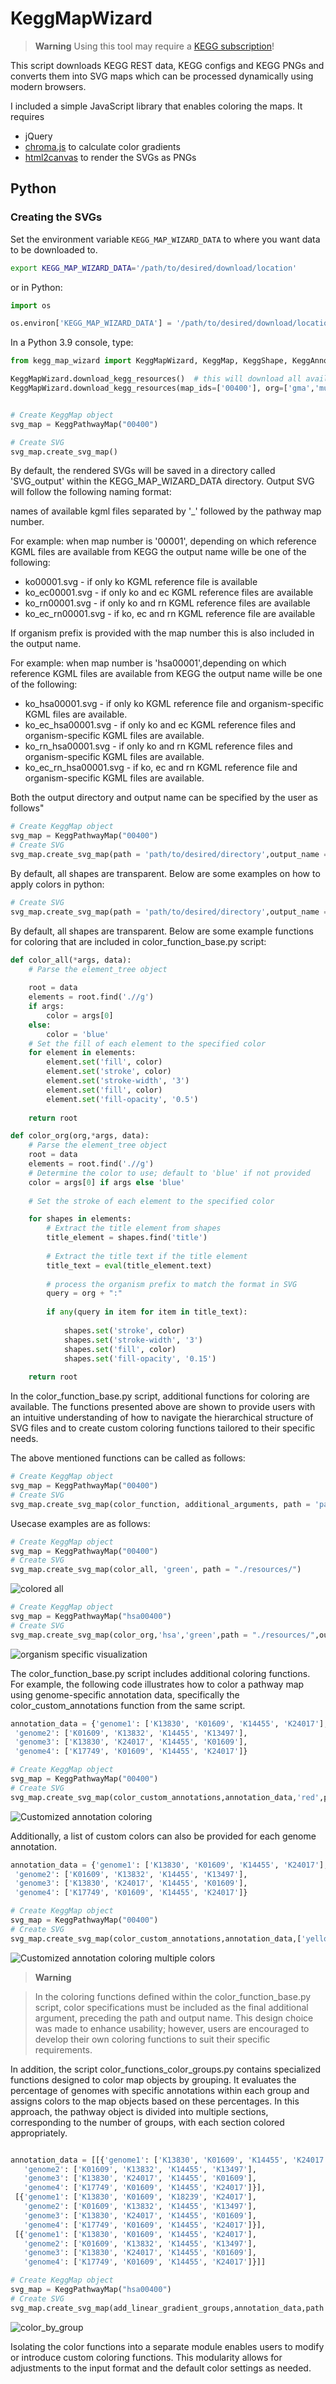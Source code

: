 # KeggMapWizard

> **Warning**
> Using this tool may require a [KEGG subscription](https://www.kegg.jp/kegg/legal.html)!

This script downloads KEGG REST data, KEGG configs and KEGG PNGs and converts them into SVG maps which can be processed dynamically using modern
browsers.

I included a simple JavaScript library that enables coloring the maps. It requires

- jQuery
- [chroma.js](https://gka.github.io/chroma.js/) to calculate color gradients
- [html2canvas](https://html2canvas.hertzen.com/) to render the SVGs as PNGs

## Python

### Creating the SVGs

Set the environment variable `KEGG_MAP_WIZARD_DATA` to where you want data to be downloaded to.

```bash
export KEGG_MAP_WIZARD_DATA='/path/to/desired/download/location'
```

or in Python:

```python
import os

os.environ['KEGG_MAP_WIZARD_DATA'] = '/path/to/desired/download/location'
```

In a Python 3.9 console, type:

```python
from kegg_map_wizard import KeggMapWizard, KeggMap, KeggShape, KeggAnnotation, ColorMaker

KeggMapWizard.download_kegg_resources()  # this will download all available KEGG maps and other required resources
KeggMapWizard.download_kegg_resources(map_ids=['00400'], org=['gma','mus'], reload=True) # this will only download this KEGG resources for the specified organims and maps


# Create KeggMap object
svg_map = KeggPathwayMap("00400")

# Create SVG
svg_map.create_svg_map()


```
By default, the rendered SVGs will be saved in a directory called 'SVG_output' within the KEGG_MAP_WIZARD_DATA directory. Output SVG will follow the following naming format:

names of available kgml files separated by '_' followed by the pathway map number.

For example:
when map number is '00001', depending on which reference KGML files are available from KEGG the output name wille be one of the following:

- ko00001.svg  - if only ko KGML reference file is available
- ko_ec00001.svg - if only ko and ec KGML reference files are available
- ko_rn00001.svg - if only ko and rn KGML reference files are available
- ko_ec_rn00001.svg - if ko, ec and rn KGML reference file are available

If organism prefix is provided with the map number this is also included in the output name.

For example:
when map number is 'hsa00001',depending on which reference KGML files are available from KEGG the output name wille be one of the following:

- ko_hsa00001.svg  - if only ko KGML reference file and organism-specific KGML files are available.
- ko_ec_hsa00001.svg - if only ko and ec KGML reference files and organism-specific KGML files are available.
- ko_rn_hsa00001.svg - if only ko and rn KGML reference files and organism-specific KGML files are available.
- ko_ec_rn_hsa00001.svg - if ko, ec and rn KGML reference file and organism-specific KGML files are  available.

Both the output directory and output name can be specified by the user as follows"
```python
# Create KeggMap object
svg_map = KeggPathwayMap("00400")
# Create SVG
svg_map.create_svg_map(path = 'path/to/desired/directory',output_name = 'desired_name')
```

By default, all shapes are transparent. Below are some examples on how to apply colors in python:

```python
# Create SVG
svg_map.create_svg_map(path = 'path/to/desired/directory',output_name = 'desired_name')
```
By default, all shapes are transparent. Below are some example functions for coloring that are included in color_function_base.py script:

```python
def color_all(*args, data):
    # Parse the element_tree object
    
    root = data
    elements = root.find('.//g')
    if args:
        color = args[0]
    else:
        color = 'blue'
    # Set the fill of each element to the specified color
    for element in elements:
        element.set('fill', color)
        element.set('stroke', color)
        element.set('stroke-width', '3')
        element.set('fill', color)
        element.set('fill-opacity', '0.5')
    
    return root

def color_org(org,*args, data):
    # Parse the element_tree object
    root = data
    elements = root.find('.//g')
    # Determine the color to use; default to 'blue' if not provided
    color = args[0] if args else 'blue'
    
    # Set the stroke of each element to the specified color

    for shapes in elements:
        # Extract the title element from shapes
        title_element = shapes.find('title')
      
        # Extract the title text if the title element           
        title_text = eval(title_element.text)
        
        # process the organism prefix to match the format in SVG
        query = org + ":"
        
        if any(query in item for item in title_text):
            
            shapes.set('stroke', color)
            shapes.set('stroke-width', '3')
            shapes.set('fill', color)
            shapes.set('fill-opacity', '0.15')
    
    return root

```

In the color_function_base.py script, additional functions for coloring are available. The functions presented above are shown to provide users with an intuitive understanding of how to navigate the hierarchical structure of SVG files and to create custom coloring functions tailored to their specific needs.

The above mentioned functions can be called as follows:

```python
# Create KeggMap object
svg_map = KeggPathwayMap("00400")
# Create SVG
svg_map.create_svg_map(color_function, additional_arguments, path = 'path/to/desired/directory',output_name = 'desired_name')
```
Usecase examples are as follows:

```python
# Create KeggMap object
svg_map = KeggPathwayMap("00400")
# Create SVG
svg_map.create_svg_map(color_all, 'green', path = "./resources/")
```

![colored all](./resources/ko_ec_rn_hsa00400.svg)

```python
# Create KeggMap object
svg_map = KeggPathwayMap("hsa00400")
# Create SVG
svg_map.create_svg_map(color_org,'hsa','green',path = "./resources/",output_name="org_specific_visualization")
```

![organism specific visualization](./resources/org_specific_visualization.svg)

The color_function_base.py script includes additional coloring functions. For example, the following code illustrates how to color a pathway map using genome-specific annotation data, specifically the color_custom_annotations function from the same script.

```python
annotation_data = {'genome1': ['K13830', 'K01609', 'K14455', 'K24017'],
 'genome2': ['K01609', 'K13832', 'K14455', 'K13497'],
 'genome3': ['K13830', 'K24017', 'K14455', 'K01609'],
 'genome4': ['K17749', 'K01609', 'K14455', 'K24017']}

# Create KeggMap object
svg_map = KeggPathwayMap("00400")
# Create SVG
svg_map.create_svg_map(color_custom_annotations,annotation_data,'red',path = "./resources/",output_name="customized_coloring_multtiple_genome")
```
![Customized annotation coloring](./resources/customized_coloring_multtiple_genome.svg)

Additionally, a list of custom colors can also be provided for each genome annotation.

```python
annotation_data = {'genome1': ['K13830', 'K01609', 'K14455', 'K24017'],
 'genome2': ['K01609', 'K13832', 'K14455', 'K13497'],
 'genome3': ['K13830', 'K24017', 'K14455', 'K01609'],
 'genome4': ['K17749', 'K01609', 'K14455', 'K24017']}

# Create KeggMap object
svg_map = KeggPathwayMap("00400")
# Create SVG
svg_map.create_svg_map(color_custom_annotations,annotation_data,['yellow', 'red', 'blue', 'green'],path = "./resources/",output_name="customized_coloring_multtiple_genome_multiple_colors")
```

![Customized annotation coloring multiple colors](./resources/customized_coloring_multtiple_genome_multiple_colors.svg)

> **Warning**

> In the coloring functions defined within the color_function_base.py script, color specifications must be included as the final additional argument, preceding the path and output name. This design choice was made to enhance usability; however, users are encouraged to develop their own coloring functions to suit their specific requirements.

In addition, the script color_functions_color_groups.py contains specialized functions designed to color map objects by grouping. It evaluates the percentage of genomes with specific annotations within each group and assigns colors to the map objects based on these percentages. In this approach, the pathway object is divided into multiple sections, corresponding to the number of groups, with each section colored appropriately.

```python

annotation_data = [[{'genome1': ['K13830', 'K01609', 'K14455', 'K24017'],
   'genome2': ['K01609', 'K13832', 'K14455', 'K13497'],
   'genome3': ['K13830', 'K24017', 'K14455', 'K01609'],
   'genome4': ['K17749', 'K01609', 'K14455', 'K24017']}],
 [{'genome1': ['K13830', 'K01609', 'K18239', 'K24017'],
   'genome2': ['K01609', 'K13832', 'K14455', 'K13497'],
   'genome3': ['K13830', 'K24017', 'K14455', 'K01609'],
   'genome4': ['K17749', 'K01609', 'K14455', 'K24017']}],
 [{'genome1': ['K13830', 'K01609', 'K14455', 'K24017'],
   'genome2': ['K01609', 'K13832', 'K14455', 'K13497'],
   'genome3': ['K13830', 'K24017', 'K14455', 'K01609'],
   'genome4': ['K17749', 'K01609', 'K14455', 'K24017']}]]

# Create KeggMap object
svg_map = KeggPathwayMap("hsa00400")
# Create SVG
svg_map.create_svg_map(add_linear_gradient_groups,annotation_data,path = "./SVG_output//",output_name="color_by_group")
```
![color_by_group](./resources/color_by_group.svg)

Isolating the color functions into a separate module enables users to modify or introduce custom coloring functions. This modularity allows for adjustments to the input format and the default color settings as needed.